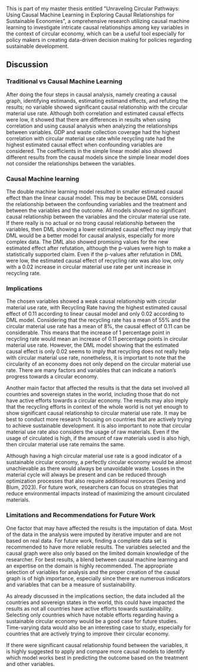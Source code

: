 This is part of my master thesis entitled "Unraveling Circular Pathways: Using Causal Machine Learning in Exploring Causal Relationships for Sustainable Economies", a omprehensive research utilizing causal machine learning to investigate intricate causal relationships among key variables in the context of circular economy, which can be a useful tool especially for policy makers in creating data-driven decision making for policies regarding sustainable development.

## Discussion

### Traditional vs Causal Machine Learning

After doing the four steps in causal analysis, namely creating a causal graph, identifying estimands, estimating estimand effects, and refuting the results; no variable showed significant causal relationship with the circular material use rate. Although both correlation and estimated causal effects were low, it showed that there are differences in results when using correlation and using causal analysis when analyzing the relationships between variables. GDP and waste collection coverage had the highest correlation with circular material use rate while recycling rate had the highest estimated causal effect when confounding variables are considered. The coefficients in the simple linear model also showed different results from the causal models since the simple linear model does not consider the relationships between the variables.

### Causal Machine learning

The double machine learning model resulted in smaller estimated causal effect than the linear causal model. This may be because DML considers the relationship between the confounding variables and the treatment and between the variables and the outcome. All models showed no significant causal relationship between the variables and the circular material use rate. If there really is no actual or no trong causal relationship between the variables, then DML showing a lower estimated causal effect may imply that DML would be a better model for causal analysis, especially for more complex data. The DML  also showed promising values for the new estimated effect after refutation, although the p-values were high to make a statistically supported claim. Even if the p-values after refutation in DML were low, the estimated causal effect of recycling rate was also low, only with a 0.02 increase in circular material use rate per unit increase in recycling rate.

### Implications

The chosen variables showed a weak causal relationship with circular material use rate, with Recycling Rate having the highest estimated causal effect of 0.11 according to linear causal model and only 0.02 according to DML model. Considering that the recycling rate has a mean of 55% and the circular material use rate has a mean of 8%, the causal effect of 0.11 can be considerable. This means  that the increase of 1 percentage point in recycling rate would mean an increase of 0.11 percentage points in circular material use rate. However, the DML model showing that the estimated causal effect is only 0.02 seems to imply that recycling does not really help with circular material use rate, nonetheless, it is important to note that the circularity of an economy does not only depend on the circular material use rate. There are many factors and variables that can indicate a nation’s progress towards a circular economy.

Another main factor that affected the results is that the data set involved all countries and sovereign states in the world, including those that do not have active efforts towards a circular economy. The results may also imply that the recycling efforts in context of the whole world is not yet enough to show significant causal relationship to circular material use rate. It may be best to conduct more research focusing on countries that are actively trying to achieve sustainable development. It is also important to note that circular material use rate also considers the usage of raw materials. Even if the usage of circulated is high, if the amount of raw materials used is also high, then circular material use rate remains the same.

Although having a high circular material use rate is a good indicator of a sustainable circular economy, a perfectly circular economy would be almost unachievable as there would always be unavoidable waste. Losses in the material cycle will always be present and can be reduced through optimization processes that also require additional resources (Desing and Blum, 2023). For future work, researchers  can focus on strategies that reduce environmental impacts instead of maximizing the amount circulated materials.


### Limitations and Recommendations for Future Work
One factor that may have affected the results is the imputation of data. Most of the data in the analysis were imputed by iterative imputer and are not based on real data. For future work, finding a complete data set is recommended to have more reliable results. The variables selected and the causal graph were also only based on the limited domain knowledge of the researcher. For best results, a blend between causal machine learning and an expertise on the domain is highly recommended. The appropriate selection of variables for analysis and the proper creation of the causal graph is of high importance, especially since there are numerous indicators and variables that can be a measure of sustainability.

As already discussed in the implications section, the data included all the countries and sovereign states in the world, this could have impacted the results as not all countries have active efforts towards sustainability. Selecting only countries which have notable efforts regarding having a sustainable circular economy would be a good case for future studies. Time-varying data would also be an interesting case to study, especially for countries that are actively trying to improve their circular economy.

If there were significant causal relationship found between the variables, it is highly suggested to apply and compare more causal models to identify which model works best in predicting the outcome based on the treatment and other variables.
